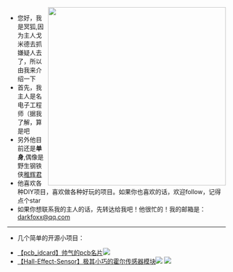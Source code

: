 <img align='right' src='https://cdn.jsdelivr.net/gh/godmid/godmid/00.png' width='410px'>

+ 您好，我是冥狐,因为主人戈米德去抓嫌疑人去了，所以由我来介绍一下
+ 首先，我主人是名电子工程师（据我了解，算是吧
+ 另外他目前还是**单身**,偶像是野生钢铁侠[稚辉君](https://github.com/peng-zhihui)
+ 他喜欢各种DIY项目，喜欢做各种好玩的项目。如果你也喜欢的话，欢迎follow，记得点个star
+ 如果你想联系我的主人的话，先转达给我吧！他很忙的！我的邮箱是：darkfoxx@qq.com
***
+ 几个简单的开源小项目：
 - [【pcb_idcard】帅气的pcb名片](https://github.com/godmid/pcb_idcard)![](https://unv-shield.librian.net/api/unv_shield?repo=godmid/pcb_idcard&url=https://cdn.jsdelivr.net/gh/godmid/godmid/01.png)
 - [【Hall-Effect-Sensor】极其小巧的霍尔传感器模块](https://github.com/godmid/Hall-Effect-Sensor)![](https://unv-shield.librian.net/api/unv_shield?repo=godmid/Hall-Effect-Sensor&url=https://cdn.jsdelivr.net/gh/godmid/godmid/01.png)
![](https://github-readme-stats.vercel.app/api?username=godmid&show_icons=true&theme=tokyonight)

<!---
godmid/godmid is a ✨ special ✨ repository because its `README.md` (this file) appears on your GitHub profile.
You can click the Preview link to take a look at your changes.
--->
